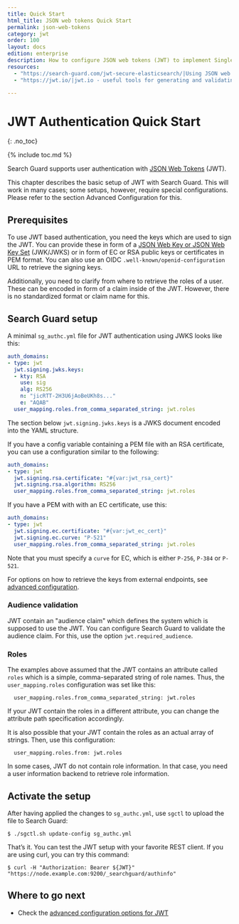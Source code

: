 ```yaml
---
title: Quick Start
html_title: JSON web tokens Quick Start
permalink: json-web-tokens
category: jwt
order: 100
layout: docs
edition: enterprise
description: How to configure JSON web tokens (JWT) to implement Single-Sign-On access to your Elasticsearch cluster.
resources:
  - "https://search-guard.com/jwt-secure-elasticsearch/|Using JSON web tokens to secure Elasticsearch (blog post)"
  - "https://jwt.io/|jwt.io - useful tools for generating and validating JWT (website)"

---
```

<!---
Copyright 2020 floragunn GmbH
-->

# JWT Authentication Quick Start
{: .no_toc}

{% include toc.md %}

Search Guard supports user authentication with [JSON Web Tokens](https://jwt.io/introduction) (JWT). 

This chapter describes the basic setup of JWT with Search Guard. This will work in many cases; some setups, however, require special configurations. Please refer to the section Advanced Configuration for this.

## Prerequisites

To use JWT based authentication, you need the keys which are used to sign the JWT. You can provide these in form of a [JSON Web Key or JSON Web Key Set](https://datatracker.ietf.org/doc/html/rfc7517) (JWK/JWKS) or in form of EC or RSA public keys or certificates in PEM format. You can also use an OIDC `.well-known/openid-configuration` URL to retrieve the signing keys. 

Additionally, you need to clarify from where to retrieve the roles of a user. These can be encoded in form of a claim inside of the JWT. However, there is no standardized format or claim name for this.

## Search Guard setup

A minimal `sg_authc.yml` file for JWT authentication using JWKS looks like this:

```yaml
auth_domains:
- type: jwt
  jwt.signing.jwks.keys:
  - kty: RSA
    use: sig
    alg: RS256
    n: "jicRTT-2H3U6jAoBeUKh8s..."
    e: "AQAB"
  user_mapping.roles.from_comma_separated_string: jwt.roles
```

The section below `jwt.signing.jwks.keys` is a JWKS document encoded into the YAML structure.

If you have a config variable containing a PEM file with an RSA certificate, you can use a configuration similar to the following:

```yaml
auth_domains:
- type: jwt
  jwt.signing.rsa.certificate: "#{var:jwt_rsa_cert}"
  jwt.signing.rsa.algorithm: RS256
  user_mapping.roles.from_comma_separated_string: jwt.roles
```

If you have a PEM with with an EC certificate, use this:

```yaml
auth_domains:
- type: jwt
  jwt.signing.ec.certificate: "#{var:jwt_ec_cert}"
  jwt.signing.ec.curve: "P-521"
  user_mapping.roles.from_comma_separated_string: jwt.roles
```

Note that you must specify a `curve` for EC, which is either `P-256`, `P-384` or `P-521`. 

For options on how to retrieve the keys from external endpoints, see [advanced configuration](./auth_auth_jwt_advanced.md).

### Audience validation

JWT contain an "audience claim" which defines the system which is supposed to use the JWT. You can
configure Search Guard to validate the audience claim. For this, use the option `jwt.required_audience`. 

### Roles

The examples above assumed that the JWT contains an attribute called `roles` which is a simple, comma-separated string of role names. Thus, the `user_mapping.roles` configuration was set like this:

```
  user_mapping.roles.from_comma_separated_string: jwt.roles
```

If your JWT contain the roles in a different attribute, you can change the attribute path specification accordingly. 

It is also possible that your JWT contain the roles as an actual array of strings. Then, use this configuration:

```
  user_mapping.roles.from: jwt.roles
```

In some cases, JWT do not contain role information. In that case, you need a user information backend to retrieve role information.


## Activate the setup

After having applied the changes to `sg_authc.yml`, use `sgctl` to upload the file to Search Guard:

```
$ ./sgctl.sh update-config sg_authc.yml
```

That’s it. You can test the JWT setup with your favorite REST client. If you are using curl, you can try this command:

```
$ curl -H "Authorization: Bearer ${JWT}" "https://node.example.com:9200/_searchguard/authinfo"
```


## Where to go next

* Check the  [advanced configuration options for JWT](../_docs_auth_auth/auth_auth_jwt_advanced.md)